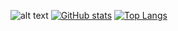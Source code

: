 ![alt text](https://camo.githubusercontent.com/174c7efd1e82034e3f9b7d51a82fd117fe22cae04105f619aa4bc3f2d02544b1/68747470733a2f2f6d65646961312e74656e6f722e636f6d2f696d616765732f34363764333533663765326434333536336365313366646462623231333730392f74656e6f722e6769663f6974656d69643d3132313336313735)
[![GitHub stats](https://github-readme-stats.vercel.app/api?username=ilobilo&show_icons=true&theme=radical)](https://github.com/anuraghazra/github-readme-stats)
[![Top Langs](https://github-readme-stats.vercel.app/api/top-langs/?username=ilobilo&layout=compact&theme=radical)](https://github.com/anuraghazra/github-readme-stats)
<!--
**ilobilo/ilobilo** is a ✨ _special_ ✨ repository because its `README.md` (this file) appears on your GitHub profile.

Here are some ideas to get you started:

- 🔭 I’m currently working on ...
- 🌱 I’m currently learning ...
- 👯 I’m looking to collaborate on ...
- 🤔 I’m looking for help with ...
- 💬 Ask me about ...
- 📫 How to reach me: ...
- 😄 Pronouns: ...
- ⚡ Fun fact: ...

--!>
